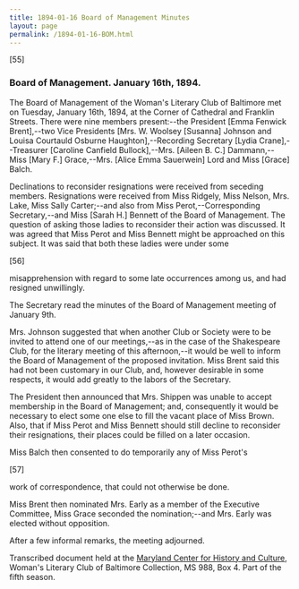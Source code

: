 ```yaml
---
title: 1894-01-16 Board of Management Minutes
layout: page
permalink: /1894-01-16-BOM.html
---
```

[55]

### Board of Management. January 16th, 1894.

The Board of Management of the Woman's Literary Club of Baltimore met on Tuesday, January 16th, 1894, at the Corner of Cathedral and Franklin Streets. There were nine members present:--the President [Emma Fenwick Brent],--two Vice Presidents [Mrs. W. Woolsey [Susanna] Johnson and Louisa Courtauld Osburne Haughton],--Recording Secretary [Lydia Crane],--Treasurer [Caroline Canfield Bullock],--Mrs. [Aileen B. C.] Dammann,--Miss [Mary F.] Grace,--Mrs. [Alice Emma Sauerwein] Lord and Miss [Grace] Balch.

Declinations to reconsider resignations were received from seceding members. Resignations were received from Miss Ridgely, Miss Nelson, Mrs. Lake, Miss Sally Carter;--and also from Miss Perot,--Corresponding Secretary,--and Miss [Sarah H.] Bennett of the Board of Management. The question of asking those ladies to reconsider their action was discussed. It was agreed that Miss Perot and Miss Bennett might be approached on this subject. It was said that both these ladies were under some

[56]

misapprehension with regard to some late occurrences among us, and had resigned unwillingly.

The Secretary read the minutes of the Board of Management meeting of January 9th.

Mrs. Johnson suggested that when another Club or Society were to be invited to attend one of our meetings,--as in the case of the Shakespeare Club, for the literary meeting of this afternoon,--it would be well to inform the Board of Management of the proposed invitation. Miss Brent said this had not been customary in our Club, and, however desirable in some respects, it would add greatly to the labors of the Secretary.

The President then announced that Mrs. Shippen was unable to accept membership in the Board of Management; and, consequently it would be necessary to elect some one else to fill the vacant place of Miss Brown. Also, that if Miss Perot and Miss Bennett should still decline to reconsider their resignations, their places could be filled on a later occasion.

Miss Balch then consented to do temporarily any of Miss Perot's

[57]

work of correspondence, that could not otherwise be done.

Miss Brent then nominated Mrs. Early as a member of the Executive Committee, Miss Grace seconded the nomination;--and Mrs. Early was elected without opposition.

After a few informal remarks, the meeting adjourned.

Transcribed document held at the [Maryland Center for History and Culture](http://mdhs.org/), Woman's Literary Club of Baltimore Collection, MS 988, Box 4. Part of the fifth season.
